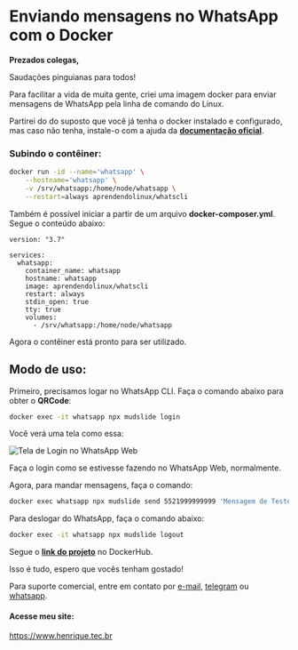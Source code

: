 <h1>Enviando mensagens no WhatsApp com o Docker</h1>

**Prezados colegas,**

Saudações pinguianas para todos!

Para facilitar a vida de muita gente, criei uma imagem docker para enviar mensagens de WhatsApp pela linha de comando do Linux.

Partirei do do suposto que você já tenha o docker instalado e configurado, mas caso não tenha, instale-o com a ajuda da [**documentação oficial**](https://docs.docker.com/engine/install/).

<h3>Subindo o contêiner:</h3>

~~~bash
docker run -id --name='whatsapp' \
    --hostname='whatsapp' \
    -v /srv/whatsapp:/home/node/whatsapp \
    --restart=always aprendendolinux/whatscli
~~~

Também é possível iniciar a partir de um arquivo **docker-composer.yml**. Segue o conteúdo abaixo:
~~~~composer
version: "3.7"

services:
  whatsapp:
    container_name: whatsapp
    hostname: whatsapp
    image: aprendendolinux/whatscli
    restart: always
    stdin_open: true
    tty: true
    volumes:
      - /srv/whatsapp:/home/node/whatsapp
~~~~

Agora o contêiner está pronto para ser utilizado.

<h2>Modo de uso:</h2>

Primeiro,  precisamos logar no WhatsApp CLI. Faça o comando abaixo para obter o **QRCode**:

~~~bash
docker exec -it whatsapp npx mudslide login
~~~

Você verá uma tela como essa:

![](https://temporario.aprendendolinux.com/pic_docker_hub/WhatsLogin.png "Tela de Login no WhatsApp Web")

Faça o login como se estivesse fazendo no WhatsApp Web, normalmente.

Agora, para mandar mensagens, faça o comando:

~~~bash
docker exec whatsapp npx mudslide send 5521999999999 'Mensagem de Teste!'
~~~

Para deslogar do WhatsApp, faça o comando abaixo:

~~~bash
docker exec -it whatsapp npx mudslide logout
~~~

Segue o [**link do projeto**](https://hub.docker.com/r/aprendendolinux/whatscli) no DockerHub.

Isso é tudo, espero que vocês tenham gostado!

Para suporte comercial, entre em contato por [e-mail](mailto:henrique@henrique.tec.br "henrique@henrique.tec.br"), [telegram](https://t.me/HenriqueFagundes "@HenriqueFagundes") ou [whatsapp](https://web.whatsapp.com/send?phone=5521981176211 "Henrique Fagundes").

<h4>Acesse meu site:</h4>

<https://www.henrique.tec.br>
